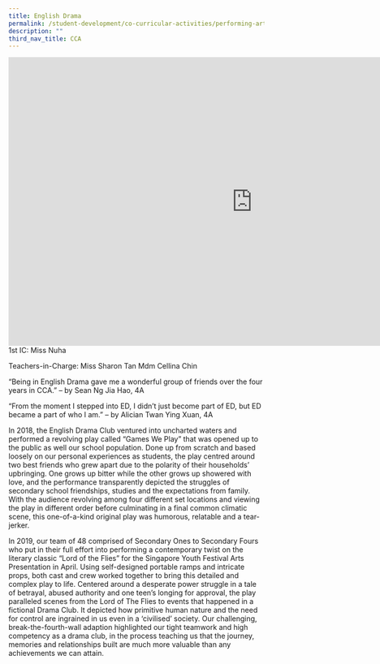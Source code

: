 ```yaml
---
title: English Drama
permalink: /student-development/co-curricular-activities/performing-arts-groups/english-drama/
description: ""
third_nav_title: CCA
---
```

<iframe allowfullscreen="true" height="569" width="960" frameborder="0" src="https://docs.google.com/presentation/d/e/2PACX-1vTaAiTNn-fNBT5yNlQbD3aAHoCYiFPXVpLIskcT9eXp0LWbQb9mfwnS-xOIAO53IAvIHMoRJ9zsvGfP/embed?start=false&amp;loop=false&amp;delayms=3000"></iframe>
1st IC: Miss Nuha

Teachers-in-Charge:
Miss Sharon Tan
Mdm Cellina Chin

“Being in English Drama gave me a wonderful group of friends over the four years in CCA.” – by  Sean Ng Jia Hao, 4A

“From the moment I stepped into ED, I didn’t just become part of ED, but ED became a part of who I am.” – by Alician Twan Ying Xuan, 4A


In 2018, the English Drama Club ventured into uncharted waters and performed a revolving play called “Games We Play” that was opened up to the public as well our school population. Done up from scratch and based loosely on our personal experiences as students, the play centred around two best friends who grew apart due to the polarity of their households’ upbringing. One grows up bitter while the other grows up showered with love, and the performance transparently depicted the struggles of secondary school friendships, studies and the expectations from family. With the audience revolving among four different set locations and viewing the play in different order before culminating in a final common climatic scene, this one-of-a-kind original play was humorous, relatable and a tear-jerker.

In 2019, our team of 48 comprised of Secondary Ones to Secondary Fours who put in their full effort into performing a contemporary twist on the literary classic “Lord of the Flies” for the Singapore Youth Festival Arts Presentation in April. Using self-designed portable ramps and intricate props, both cast and crew worked together to bring this detailed and complex play to life. Centered around a desperate power struggle in a tale of betrayal, abused authority and one teen’s longing for approval, the play paralleled scenes from the Lord of The Flies to events that happened in a fictional Drama Club. It depicted how primitive human nature and the need for control are ingrained in us even in a ‘civilised’ society. Our challenging, break-the-fourth-wall adaption highlighted our tight teamwork and high competency as a drama club, in the process teaching us that the journey, memories and relationships built are much more valuable than any achievements we can attain.